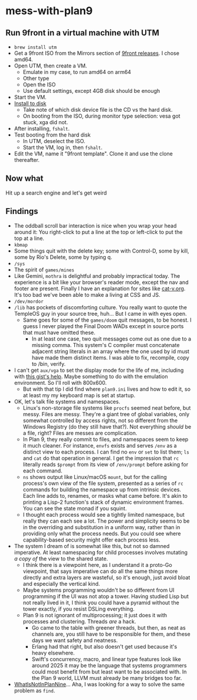 # mess-with-plan9

## Run 9front in a virtual machine with UTM

- `brew install utm`
- Get a 9front ISO from the Mirrors section of [9front releases](http://9front.org/releases/). I chose amd64.
- Open UTM, then create a VM.
  - Emulate in my case, to run amd64 on arm64
  - Other type
  - Open the ISO
  - Use default settings, except 4GB disk should be enough
- Start the VM.
- [Install to disk](https://www.youtube.com/watch?v=yt2V7yYiPCQ)
  - Take note of which disk device file is the CD vs the hard disk.
  - On booting from the ISO, during monitor type selection: vesa got stuck, xga did not.
- After installing, `fshalt`.
- Test booting from the hard disk
  - In UTM, deselect the ISO.
  - Start the VM, log in, then `fshalt`.
- Edit the VM, name it "9front template". Clone it and use the clone thereafter.

## Now what

Hit up a search engine and let's get weird

## Findings

- The oddball scroll bar interaction is nice when you wrap your head around it: You right-click to put a line at the top or left-click to put the top at a line.
- `kbmap`
- Some things quit with the delete key; some with Control-D, some by kill, some by Rio's Delete, some by typing q.
- `/sys`
- The spirit of `games/mines`
- Like Gemini, `mothra` is delightful and probably impractical today. The experience is a bit like your browser's reader mode, except the nav and footer are present. Finally I have an explanation for sites like [cat-v.org](https://cat-v.org). It's too bad we've been able to make a living at CSS and JS.
- `/dev/mordor`
- `/lib` has pockets of discomforting culture. You really want to quote the TempleOS guy in your source tree, huh… But I came in with eyes open.
    - Same goes for some of the `games/doom` quit messages, to be honest. I guess I never played the Final Doom WADs except in source ports that must have omitted these.
        - In at least one case, two quit messages come out as one due to a missing comma. This system's C compiler must concatenate adjacent string literals in an array where the one used by id must have made them distinct items. I was able to fix, recompile, copy to /bin, verify.
- I can't get `aux/vga` to set the display mode for the life of me, including with [this gist's help](https://gist.github.com/99z/740bd7fdc020154049ebd1476f55ada2#change-resolution). Maybe something to do with the emulation environment. So I'll roll with 800x600.
    - But with that tip I did find where `plan9.ini` lives and how to edit it, so at least my my keyboard map is set at startup.
- OK, let's talk file systems and namespaces.
    - Linux's non-storage file systems like `procfs` seemed neat before, but messy. Files are messy. They're a giant tree of global variables, only somewhat controlled by access rights, not so different from the Windows Registry (do they still have that?). Not everything *should* be a file, right? Files are messes are complication.
    - In Plan 9, they really commit to files, and namespaces seem to keep it much cleaner. For instance, `envfs` exists and serves `/env` as a distinct view to each process. I can find no `env` or `set` to list them; `ls` and `cat` do that operation in general. I get the impression that `rc` literally reads `$prompt` from its view of `/env/prompt` before asking for each command.
    - `ns` shows output like Linux/macOS `mount`, but for the calling process's own view of the file system, presented as a series of `rc` commands for building the namespace up from intrinsic devices. Each line adds to, renames, or masks what came before. It's akin to printing a Lisp-2 function's stack of dynamic environment frames. You can see the state monad if you squint.
    - I thought each process would see a tightly limited namespace, but really they can each see a lot. The power and simplicity seems to be in the overriding and substitution in a uniform way, rather than in providing only what the process needs. But you could see where capability-based security might offer each process less.
- The system I dream of is somewhat like this, but not so damned imperative. At least namespacing for child processes involves mutating *a copy of* the view to the shared state.
    - I think there is a viewpoint here, as I understand it a proto-Go viewpoint, that says imperative can do all the same things more directly and extra layers are wasteful, so it's enough, just avoid bloat and especially the vertical kind.
    - Maybe systems programming wouldn't be so different from UI programming if the UI was not atop a tower. Having studied Lisp but not really lived in it, I think you could have a pyramid without the tower exactly, if you resist DSLing everything.
    - Plan 9 is not ignorant of multiprocessing; it just does it with processes and clustering. Threads *are* a hack.
        - Go came to the table with greener threads, but then, as neat as channels are, you still have to be responsible for them, and these days we want safety and neatness.
        - Erlang had that right, but also doesn't get used because it's heavy elsewhere.
        - Swift's concurrency, macro, and linear type features look like around 2025 it may be the language that systems programmers could most benefit from but least want to be associated with. In the Plan 9 world, LLVM must already be many bridges too far.
- [WhatIsNotInPlanNine](http://wiki.c2.com/?WhatIsNotInPlanNine)… Aha, I was looking for a way to solve the same problem as `find`.
